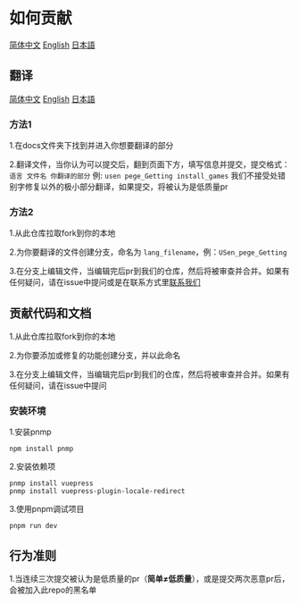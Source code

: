 # 如何贡献

[简体中文]() [English]() [日本語]()

## 翻译

<!--如果这里还没有你想要翻译的语言，请提出issue，我们会添加该语言-->
[简体中文]() [English](./github/contributing/CONTRIBUTING_EN#translation) [日本語](./github/contributing/CONTRIBUTING_JP.md)

### 方法1

1.在docs文件夹下找到并进入你想要翻译的部分

2.翻译文件，当你认为可以提交后，翻到页面下方，填写信息并提交，提交格式：`语言 文件名 你翻译的部分` 例: `usen pege_Getting install_games`  我们不接受处错别字修复以外的极小部分翻译，如果提交，将被认为是低质量pr

### 方法2

1.从此仓库拉取fork到你的本地

2.为你要翻译的文件创建分支，命名为 `lang_filename`，例：`USen_pege_Getting`

3.在分支上编辑文件，当编辑完后pr到我们的仓库，然后将被审查并合并。如果有任何疑问，请在issue中提问或是在联系方式里[联系我们]()


## 贡献代码和文档


1.从此仓库拉取fork到你的本地

2.为你要添加或修复的功能创建分支，并以此命名

3.在分支上编辑文件，当编辑完后pr到我们的仓库，然后将被审查并合并。如果有任何疑问，请在issue中提问

### 安装环境

1.安装pnmp

```shell
npm install pnmp
```

2.安装依赖项

```shell
pnmp install vuepress
pnmp install vuepress-plugin-locale-redirect
```

3.使用pnpm调试项目

```shell
pnpm run dev
```

## 行为准则

1.当连续三次提交被认为是低质量的pr（**简单≠低质量**），或是提交两次恶意pr后，会被加入此repo的黑名单

